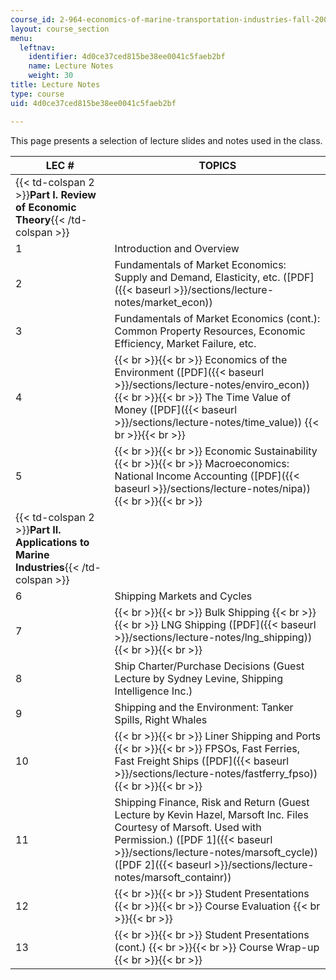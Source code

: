 ```yaml
---
course_id: 2-964-economics-of-marine-transportation-industries-fall-2006
layout: course_section
menu:
  leftnav:
    identifier: 4d0ce37ced815be38ee0041c5faeb2bf
    name: Lecture Notes
    weight: 30
title: Lecture Notes
type: course
uid: 4d0ce37ced815be38ee0041c5faeb2bf

---
```


This page presents a selection of lecture slides and notes used in the class.

| LEC # | TOPICS |
| --- | --- |
| {{< td-colspan 2 >}}**Part I. Review of Economic Theory**{{< /td-colspan >}} ||
| 1 | Introduction and Overview |
| 2 | Fundamentals of Market Economics: Supply and Demand, Elasticity, etc. ([PDF]({{< baseurl >}}/sections/lecture-notes/market_econ)) |
| 3 | Fundamentals of Market Economics (cont.): Common Property Resources, Economic Efficiency, Market Failure, etc. |
| 4 |  {{< br >}}{{< br >}} Economics of the Environment ([PDF]({{< baseurl >}}/sections/lecture-notes/enviro_econ)) {{< br >}}{{< br >}} The Time Value of Money ([PDF]({{< baseurl >}}/sections/lecture-notes/time_value)) {{< br >}}{{< br >}}  |
| 5 |  {{< br >}}{{< br >}} Economic Sustainability {{< br >}}{{< br >}} Macroeconomics: National Income Accounting ([PDF]({{< baseurl >}}/sections/lecture-notes/nipa)) {{< br >}}{{< br >}}  |
| {{< td-colspan 2 >}}**Part II. Applications to Marine Industries**{{< /td-colspan >}} ||
| 6 | Shipping Markets and Cycles |
| 7 |  {{< br >}}{{< br >}} Bulk Shipping {{< br >}}{{< br >}} LNG Shipping ([PDF]({{< baseurl >}}/sections/lecture-notes/lng_shipping)) {{< br >}}{{< br >}}  |
| 8 | Ship Charter/Purchase Decisions (Guest Lecture by Sydney Levine, Shipping Intelligence Inc.) |
| 9 | Shipping and the Environment: Tanker Spills, Right Whales |
| 10 |  {{< br >}}{{< br >}} Liner Shipping and Ports {{< br >}}{{< br >}} FPSOs, Fast Ferries, Fast Freight Ships ([PDF]({{< baseurl >}}/sections/lecture-notes/fastferry_fpso)) {{< br >}}{{< br >}}  |
| 11 | Shipping Finance, Risk and Return (Guest Lecture by Kevin Hazel, Marsoft Inc. Files Courtesy of Marsoft. Used with Permission.) ([PDF 1]({{< baseurl >}}/sections/lecture-notes/marsoft_cycle)) ([PDF 2]({{< baseurl >}}/sections/lecture-notes/marsoft_containr)) |
| 12 |  {{< br >}}{{< br >}} Student Presentations {{< br >}}{{< br >}} Course Evaluation {{< br >}}{{< br >}}  |
| 13 |  {{< br >}}{{< br >}} Student Presentations (cont.) {{< br >}}{{< br >}} Course Wrap-up {{< br >}}{{< br >}}